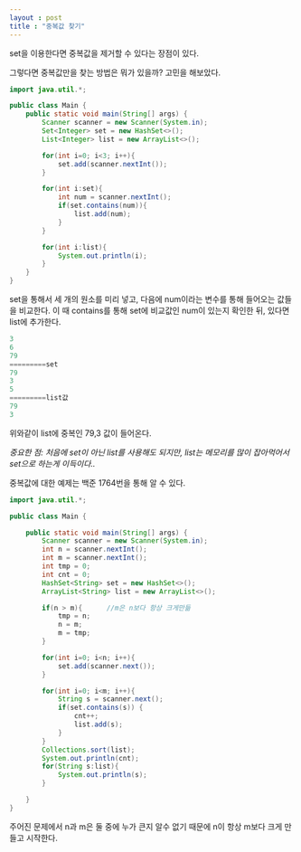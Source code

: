 ```yaml
---
layout : post
title : "중복값 찾기"
---
```






set을 이용한다면 중복값을 제거할 수 있다는 장점이 있다.

그렇다면 중복값만을 찾는 방법은 뭐가 있을까? 고민을 해보았다.



~~~java
import java.util.*;

public class Main {
    public static void main(String[] args) {
        Scanner scanner = new Scanner(System.in);
        Set<Integer> set = new HashSet<>();
        List<Integer> list = new ArrayList<>();

        for(int i=0; i<3; i++){
            set.add(scanner.nextInt());
        }

        for(int i:set){
            int num = scanner.nextInt();
            if(set.contains(num)){
                list.add(num);
            }
        }

        for(int i:list){
            System.out.println(i);
        }
    }
}
~~~



set을 통해서 세 개의 원소를 미리 넣고, 다음에 num이라는 변수를 통해 들어오는 값들을 비교한다. 이 때 contains를 통해 set에 비교값인 num이 있는지 확인한 뒤, 있다면 list에 추가한다.

~~~java
3
6
79
=========set
79
3
5
=========list값
79
3

~~~

위와같이 list에 중복인 79,3 값이 들어온다.

_중요한 점: 처음에 set이 아닌 list를 사용해도 되지만, list는 메모리를 많이 잡아먹어서 set으로 하는게 이득이다.._

중복값에 대한 예제는 백준 1764번을 통해 알 수 있다.



~~~java
import java.util.*;

public class Main {

    public static void main(String[] args) {
        Scanner scanner = new Scanner(System.in);
        int n = scanner.nextInt();
        int m = scanner.nextInt();
        int tmp = 0;
        int cnt = 0;
        HashSet<String> set = new HashSet<>();
        ArrayList<String> list = new ArrayList<>();

        if(n > m){      //m은 n보다 항상 크게만듦
            tmp = n;
            n = m;
            m = tmp;
        }

        for(int i=0; i<n; i++){
            set.add(scanner.next());
        }

        for(int i=0; i<m; i++){
            String s = scanner.next();
            if(set.contains(s)) {
                cnt++;
                list.add(s);
            }
        }
        Collections.sort(list);
        System.out.println(cnt);
        for(String s:list){
            System.out.println(s);
        }

    }
}
~~~



주어진 문제에서 n과 m은 둘 중에 누가 큰지 알수 없기 때문에 n이 항상 m보다 크게 만들고 시작한다.

